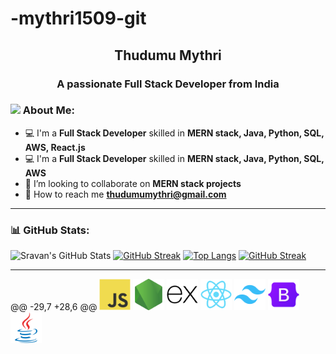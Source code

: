 # -mythri1509-git
<h2 align="center">Thudumu Mythri
<h3 align="center">A passionate Full Stack Developer from India</h3>

### <img src="https://github.com/TheDudeThatCode/TheDudeThatCode/blob/master/Assets/Developer.gif" width="45" /> About Me:
- 💻 I'm a **Full Stack Developer** skilled in **MERN stack, Java, Python, SQL, AWS, React.js**
- 💻 I'm a **Full Stack Developer** skilled in **MERN stack, Java, Python, SQL, AWS**
- 👯️ I’m looking to collaborate on **MERN stack projects**
- 💎 How to reach me **thudumumythri@gmail.com**

---

### 📊 GitHub Stats:
![Sravan's GitHub Stats](https://github-readme-stats.vercel.app/api?username=sravankumar0809&show_icons=true&theme=dark)
[![GitHub Streak](https://streak-stats.demolab.com?user=sravankumar0809&theme=dark)](https://git.io/streak-stats)
[![Top Langs](https://github-readme-stats.vercel.app/api/top-langs/?username=sravankumar0809&layout=compact&theme=dark)](https://github.com/anuraghazra/github-readme-stats)
[![GitHub Streak](https://github-readme-streak-stats.herokuapp.com/?user=sravankumar0809&theme=dark)](https://git.io/streak-stats)

---

@@ -29,7 +28,6 @@
<img src="https://raw.githubusercontent.com/devicons/devicon/master/icons/javascript/javascript-original.svg" alt="javascript" width="50" height="50"/>
<img src="https://raw.githubusercontent.com/devicons/devicon/master/icons/nodejs/nodejs-original.svg" alt="nodejs" width="50" height="50"/>
<img src="https://raw.githubusercontent.com/devicons/devicon/master/icons/express/express-original.svg" alt="expressjs" width="50" height="50"/>
  <img src="https://raw.githubusercontent.com/devicons/devicon/master/icons/react/react-original.svg" alt="react" width="50" height="50"/>
<img src="https://raw.githubusercontent.com/devicons/devicon/master/icons/tailwindcss/tailwindcss-original.svg" alt="tailwind" width="50" height="50"/>
<img src="https://raw.githubusercontent.com/devicons/devicon/master/icons/bootstrap/bootstrap-original.svg" alt="bootstrap" width="50" height="50"/>
<img src="https://raw.githubusercontent.com/devicons/devicon/master/icons/java/java-original.svg" alt="java" width="50" height="50"/>
